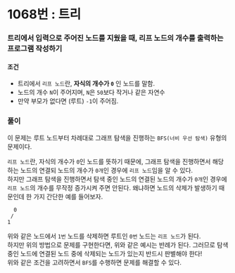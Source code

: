 # 1068번 : 트리
### 트리에서 입력으로 주어진 노드를 지웠을 때, 리프 노드의 개수를 출력하는 프로그램 작성하기
#### 조건
- 트리에서 `리프 노드`란, **자식의 개수가 `0`** 인 노드를 말함.
- 노드의 개수 `N`이 주어지며, `N`은 `50`보다 작거나 같은 자연수
- 만약 부모가 없다면 (루트) `-1`이 주어짐.
### 풀이
이 문제는 루트 노드부터 차례대로 그래프 탐색을 진행하는 `BFS(너비 우선 탐색)` 유형의 문제이다.  

`리프 노드`란, 자식의 개수가 `0`인 노드를 뜻하기 때문에, 그래프 탐색을 진행하면서 해당하는 노드의 연결되 노드의 개수가 `0개`인 경우에 `리프 노드`임을 알 수 있다.  
하지만 그래프 탐색을 진행하면서 탐색 중인 노드의 연결된 노드의 개수가 `0개`인 경우에 `리프 노드`의 개수를 무작정 증가시켜 주면 안된다. 왜냐하면 노드의 삭제가 발생하기 때문인데 한 가지 간단한 예를 들어보자.  
```
  0
 /
1
```
위와 같은 노드에서 `1번` 노드를 삭제하면 루트인 `0번` 노드는 `리프 노드`가 된다.  
하지만 위의 방법으로 문제를 구현한다면, 위와 같은 예시는 반례가 된다. 그러므로 탐색 중인 노드에 연결된 노드 중에 삭제되는 노드가 있는지 반드시 판별해야 한다!   
위와 같은 조건을 고려하면서 `BFS`를 수행하면 문제를 해결할 수 있다.